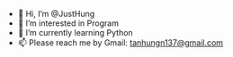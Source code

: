 - 👋 Hi, I’m @JustHung
- 👀 I’m interested in Program
- 🌱 I’m currently learning Python
- 📫 Please reach me by Gmail: tanhungn137@gmail.com 

<!---
JustHung/JustHung is a ✨ special ✨ repository because its `README.md` (this file) appears on your GitHub profile.
You can click the Preview link to take a look at your changes.
--->
